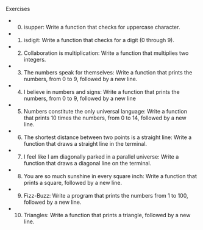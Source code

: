 Exercises
- 0. isupper: Write a function that checks for uppercase character.
- 1. isdigit: Write a function that checks for a digit (0 through 9).
- 2. Collaboration is multiplication: Write a function that multiplies two integers.
- 3. The numbers speak for themselves: Write a function that prints the numbers, from 0 to 9, followed by a new line.
- 4. I believe in numbers and signs: Write a function that prints the numbers, from 0 to 9, followed by a new line
- 5. Numbers constitute the only universal language: Write a function that prints 10 times the numbers, from 0 to 14, followed by a new line.
- 6. The shortest distance between two points is a straight line: Write a function that draws a straight line in the terminal.
- 7. I feel like I am diagonally parked in a parallel universe: Write a function that draws a diagonal line on the terminal.
- 8. You are so much sunshine in every square inch: Write a function that prints a square, followed by a new line.
- 9. Fizz-Buzz: Write a program that prints the numbers from 1 to 100, followed by a new line.
- 10. Triangles: Write a function that prints a triangle, followed by a new line.
